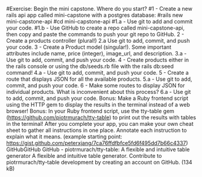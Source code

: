 #Exercise: Begin the mini capstone. Where do you start?
#1 - Create a new rails api app called mini-capstone with a postgres database:
#rails new mini-capstone-api
#cd mini-capstone-api
#1.a - Use git to add and commit your code.
#1.b - Use GitHub to create a repo called mini-capstone-api, then copy and paste the commands to push your git repo to GitHub.
2 -  Create a products controller (plural!)
2.a Use git to add, commit, and push your code.
3 - Create a Product model (singular!). Some important attributes include name, price (integer), image_url, and description.
3.a - Use git to add, commit, and push your code.
4 - Create products either in the rails console or using the db/seeds.rb file with the rails db:seed command!
4.a - Use git to add, commit, and push your code.
5 - Create a route that displays JSON for all the available products.
5.a - Use git to add, commit, and push your code.
6 - Make some routes to display JSON for individual products. What is inconvenient about this process?
6.a - Use git to add, commit, and push your code.
Bonus: Make a Ruby frontend script using the HTTP gem to display the results in the terminal instead of a web browser!
Bonus: In your Ruby frontend script, use the tty-table gem (https://github.com/piotrmurach/tty-table) to print out the results with tables in the terminal!
After you complete your app, you can make your own cheat sheet to gather all instructions in one place. Annotate each instruction to explain what it means.
(example starting point: https://gist.github.com/peterxjang/7ca76ffdfbfce5fd6f495dd7b66c4337)
GitHubGitHub
GitHub - piotrmurach/tty-table: A flexible and intuitive table generator
A flexible and intuitive table generator. Contribute to piotrmurach/tty-table development by creating an account on GitHub. (134 kB)
